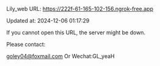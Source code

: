 Lily_web URL: https://222f-61-165-102-156.ngrok-free.app

Updated at: 2024-12-06 01:17:29

If you cannot open this URL, the server might be down.

Please contact: 

goley04@foxmail.com Or Wechat:GL_yeaH